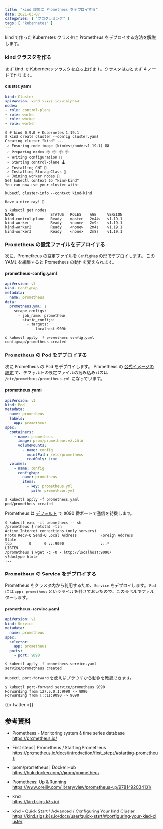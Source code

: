 ```yaml
---
title: "kind 環境に Prometheus をデプロイする"
date: 2021-03-07
categories: [ "プログラミング" ]
tags: [ "kubernetes" ]
---
```


kind で作った Kubernetes クラスタに Prometheus をデプロイする方法を解説します。

### kind クラスタを作る

まず kind で Kubernetes クラスタを立ち上げます。クラスタはひとまず 4 ノードで作ります。

#### cluster.yaml

```yaml
kind: Cluster
apiVersion: kind.x-k8s.io/v1alpha4
nodes:
- role: control-plane
- role: worker
- role: worker
- role: worker
```

```console
$ # kind 0.9.0 + Kubernetes 1.19.1
$ kind create cluster --config cluster.yaml
Creating cluster "kind" ...
 ✓ Ensuring node image (kindest/node:v1.19.1) 🖼 
 ✓ Preparing nodes 📦 📦 📦 📦  
 ✓ Writing configuration 📜 
 ✓ Starting control-plane 🕹️ 
 ✓ Installing CNI 🔌 
 ✓ Installing StorageClass 💾 
 ✓ Joining worker nodes 🚜 
Set kubectl context to "kind-kind"
You can now use your cluster with:

kubectl cluster-info --context kind-kind

Have a nice day! 👋
```

```console
$ kubectl get nodes
NAME                 STATUS   ROLES    AGE     VERSION
kind-control-plane   Ready    master   2m44s   v1.19.1
kind-worker          Ready    <none>   2m9s    v1.19.1
kind-worker2         Ready    <none>   2m4s    v1.19.1
kind-worker3         Ready    <none>   2m8s    v1.19.1
```

### Prometheus の設定ファイルをデプロイする

次に、Prometheus の設定ファイルを `ConfigMap` の形でデプロイします。
この YAML を編集すると Prometheus の動作を変えられます。

#### prometheus-config.yaml

```yaml
apiVersion: v1
kind: ConfigMap
metadata:
  name: prometheus
data:
  prometheus.yml: |
    scrape_configs:
      - job_name: prometheus
        static_configs:
          - targets:
            - localhost:9090
```

```console
$ kubectl apply -f prometheus-config.yaml 
configmap/prometheus created
```

### Prometheus の Pod をデプロイする

次に Prometheus の Pod をデプロイします。
Prometheus の [公式イメージの設定](https://hub.docker.com/layers/prom/prometheus/main/images/sha256-e6a93aa5c9f8cb23d102414087a400759d12a68302bc41f48919862067411937?context=explore) で、デフォルトの設定ファイルの読み込みパスは `/etc/prometheus/prometheus.yml` になっています。

#### prometheus.yaml

```yaml
apiVersion: v1
kind: Pod
metadata:
  name: prometheus
  labels:
    app: prometheus
spec:
  containers:
    - name: prometheus
      image: prom/prometheus:v2.25.0
      volumeMounts:
        - name: config
          mountPath: /etc/prometheus
          readOnly: true
  volumes:
    - name: config
      configMap:
        name: prometheus
        items:
          - key: prometheus.yml
            path: prometheus.yml
```

```console
$ kubectl apply -f prometheus.yaml 
pod/prometheus created
```

Prometheus は [デフォルト](https://prometheus.io/docs/introduction/first_steps/#starting-prometheus) で 9090 番ポートで通信を待機します。

```console
$ kubectl exec -it prometheus -- sh
/prometheus $ netstat -tln
Active Internet connections (only servers)
Proto Recv-Q Send-Q Local Address           Foreign Address         State       
tcp        0      0 :::9090                 :::*                    LISTEN 
/prometheus $ wget -q -O - http://localhost:9090/
<!doctype html>
...
```

### Prometheus の Service をデプロイする

Prometheus をクラスタ内から利用するため、`Service` をデプロイします。
`Pod` には `app: prometheus` というラベルを付けておいたので、このラベルでフィルターします。

#### prometheus-service.yaml

```yaml
apiVersion: v1
kind: Service
metadata:
  name: prometheus
spec:
  selector:
    app: prometheus
  ports:
    - port: 9090
```

```console
$ kubectl apply -f prometheus-service.yaml 
service/prometheus created
```

`kubectl port-forward` を使えばブラウザから動作を確認できます。

```console
$ kubectl port-forward service/prometheus 9090
Forwarding from 127.0.0.1:9090 -> 9090
Forwarding from [::1]:9090 -> 9090
```

{{< twitter >}}

## 参考資料
- Prometheus - Monitoring system &amp; time series database<br />
  <span style="word-break: break-all;">
  https://prometheus.io/
  </span>

- First steps | Prometheus / Starting Prometheus<br />
  <span style="word-break: break-all;">
  https://prometheus.io/docs/introduction/first_steps/#starting-prometheus
  </span>

- prom/prometheus | Docker Hub<br />
  <span style="word-break: break-all;">
  https://hub.docker.com/r/prom/prometheus
  </span>

- Prometheus: Up & Running<br />
  <span style="word-break: break-all;">
  https://www.oreilly.com/library/view/prometheus-up/9781492034131/
  </span>

- kind<br />
  <span style="word-break: break-all;">
  https://kind.sigs.k8s.io/
  </span>

- kind - Quick Start / Advanced / Configuring Your kind Cluster<br />
  <span style="word-break: break-all;">
  https://kind.sigs.k8s.io/docs/user/quick-start/#configuring-your-kind-cluster
  </span>
